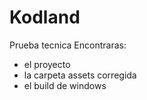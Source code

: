 # Kodland
Prueba tecnica
Encontraras:
*  el proyecto
*  la carpeta assets corregida
*  el build de windows

